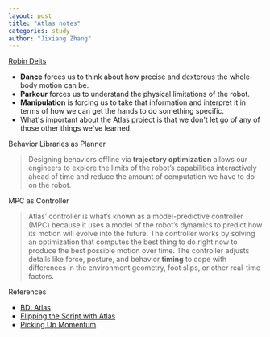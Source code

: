 ```yaml
---
layout: post
title: "Atlas notes"
categories: study
author: "Jixiang Zhang"
---
```


[Robin Deits](https://bostondynamics.com/blog/sick-tricks-and-tricky-grips/)

- **Dance** forces us to think about how precise and dexterous the whole-body motion can be.
- **Parkour** forces us to understand the physical limitations of the robot.
- **Manipulation** is forcing us to take that information and interpret it in terms of how we can get the hands to do something specific.
- What's important about the Atlas project is that we don't let go of any of those other things we've learned.

Behavior Libraries as Planner

> Designing behaviors offline via **trajectory optimization** allows our engineers to explore the limits of the robot’s capabilities interactively ahead of time and reduce the amount of computation we have to do on the robot.

MPC as Controller

> Atlas’ controller is what’s known as a model-predictive controller (MPC) because it uses a model of the robot’s dynamics to predict how its motion will evolve into the future. The controller works by solving an optimization that computes the best thing to do right now to produce the best possible motion over time. The controller adjusts details like force, posture, and behavior **timing** to cope with differences in the environment geometry, foot slips, or other real-time factors.

References

- [BD: Atlas](https://bostondynamics.com/atlas/)
- [Flipping the Script with Atlas](https://bostondynamics.com/blog/flipping-the-script-with-atlas/)
- [Picking Up Momentum](https://bostondynamics.com/blog/picking-up-momentum/)
